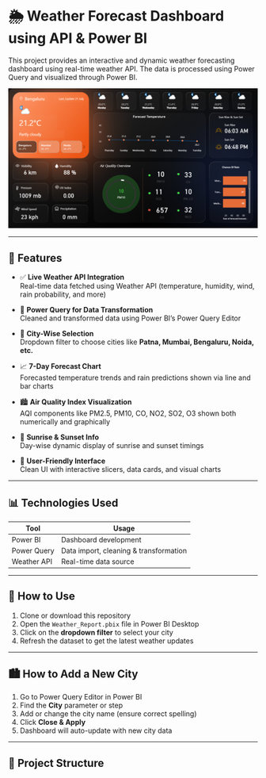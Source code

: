 # 🌦 Weather Forecast Dashboard using API & Power BI

This project provides an interactive and dynamic weather forecasting dashboard using real-time weather API. The data is processed using Power Query and visualized through Power BI.

![Dashboard Screenshot](Screenshot.png)

---

## 📌 Features

- ✅ **Live Weather API Integration**  
  Real-time data fetched using Weather API (temperature, humidity, wind, rain probability, and more)

- 🧹 **Power Query for Data Transformation**  
  Cleaned and transformed data using Power BI’s Power Query Editor

- 🌆 **City-Wise Selection**  
  Dropdown filter to choose cities like **Patna, Mumbai, Bengaluru, Noida, etc.**

- 📈 **7-Day Forecast Chart**  
  Forecasted temperature trends and rain predictions shown via line and bar charts

- 🏙️ **Air Quality Index Visualization**  
  AQI components like PM2.5, PM10, CO, NO2, SO2, O3 shown both numerically and graphically

- 🌅 **Sunrise & Sunset Info**  
  Day-wise dynamic display of sunrise and sunset timings

- 📱 **User-Friendly Interface**  
  Clean UI with interactive slicers, data cards, and visual charts

---

## 📊 Technologies Used

| Tool         | Usage                                  |
|--------------|-----------------------------------------|
| Power BI     | Dashboard development                   |
| Power Query  | Data import, cleaning & transformation  |
| Weather API  | Real-time data source                   |

---

## 🚀 How to Use

1. Clone or download this repository  
2. Open the `Weather_Report.pbix` file in Power BI Desktop  
3. Click on the **dropdown filter** to select your city  
4. Refresh the dataset to get the latest weather updates

---

## 🏙️ How to Add a New City

1. Go to Power Query Editor in Power BI  
2. Find the **City** parameter or step  
3. Add or change the city name (ensure correct spelling)  
4. Click **Close & Apply**  
5. Dashboard will auto-update with new city data

---

## 📂 Project Structure

